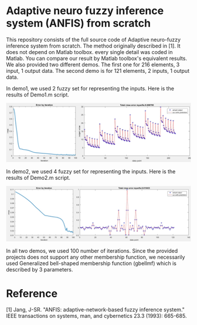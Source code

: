 # Adaptive neuro fuzzy inference system (ANFIS) from scratch

This repository consists of the full source code of Adaptive neuro-fuzzy inference system from scratch. The method originally described in [1]. It does not depend on Matlab toolbox. every single detail was coded in Matlab. You can compare our result by Matlab toolbox's equivalent results. We also provided two different demos. The first one for 216 elements, 3 input, 1 output data. The second demo is for 121 elements, 2 inputs, 1 output data.

In demo1, we used 2 fuzzy set for representing the inputs. Here is the results of Demo1.m script.

![Sample image](Output/demo1.jpg?raw=true "Title")

In demo2, we used 4 fuzzy set for representing the inputs. Here is the results of Demo2.m script.

![Sample image](Output/demo2.jpg?raw=true "Title")

In all two demos, we used 100 number of iterations. Since the provided projects does not support any other membership function, we necessarily used Generalized bell-shaped membership function (gbellmf) which is described by 3 parameters.

# Reference
[1] Jang, J-SR. "ANFIS: adaptive-network-based fuzzy inference system." IEEE transactions on systems, man, and cybernetics 23.3 (1993): 665-685.
